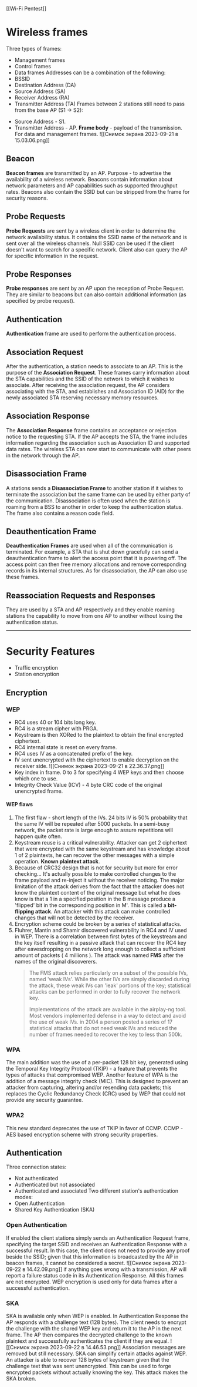[[Wi-Fi Pentest]]
# Wireless frames
Three types of frames:
* Management frames
* Control frames
* Data frames
Addresses can be a combination of the following:
* BSSID
* Destination Address (DA)
* Source Address (SA)
* Receiver Address (RA)
* Transmitter Address (TA)
Frames between 2 stations still need to pass from the base AP (S1 -> S2):
- Source Address - S1.
- Transmitter Address - AP.
**Frame body** - payload of the transmission. For data and management frames.
![[Снимок экрана 2023-09-21 в 15.03.06.png]]
## Beacon
**Beacon frames** are transmitted by an AP. Purpose - to advertise the availability of a wireless network.
Beacons contain information about network parameters and AP capabilities such as supported throughput rates.
Beacons also contain the SSID but can be stripped from the frame for security reasons.
## Probe Requests
**Probe Requests** are sent by a wireless client in order to determine the network availability status. It contains the SSID name of the network and is sent over all the wireless channels. Null SSID can be used if the client doesn't want to search for a specific network.
Client also can query the AP for specific information in the request.
## Probe Responses
**Probe responses** are sent by an AP upon the reception of Probe Request. They are similar to beacons but can also contain additional information (as specified by probe request).
## Authentication
**Authentication** frame are used to perform the authentication process.
## Association Request
After the authentication, a station needs to associate to an AP. This is the purpose of the **Association Request**.
These frames carry information about the STA capabilities and the SSID of the network to which it wishes to associate.
After receiving the association request, the AP considers associating with the STA, and establishes and Association ID (AID) for the newly associated STA reserving necessary memory resources.
## Association Response
The **Association Response** frame contains an acceptance or rejection notice to the requesting STA. If the AP accepts the STA, the frame includes information regarding the association such as Association ID and supported data rates.
The wireless STA can now start to communicate with other peers in the network through the AP.
## Disassociation Frame
A stations sends a **Disassociation Frame** to another station if it wishes to terminate the association but the same frame can be used by either party of the communication.
Disassociation is often used when the station is roaming from a BSS to another in order to keep the authentication status.
The frame also contains a reason code field.
## Deauthentication Frame
**Deauthentication Frames** are used when all of the communication is terminated. For example, a STA that is shut down gracefully can send a deauthentication frame to alert the access point that it is powering off. The access point can then free memory allocations and remove corresponding records in its internal structures.
As for disassociation, the AP can also use these frames.
## Reassociation Requests and Responses
They are used by a STA and AP respectively and they enable roaming stations the capability to move from one AP to another without losing the authentication status.
***
# Security Features
- Traffic encryption
- Station encryption
## Encryption
### WEP
- RC4 uses 40 or 104 bits long key.
- RC4 is a stream cipher with PRGA.
- Keystream is then XORed to the plaintext to obtain the final encrypted ciphertext.
- RC4 internal state is reset on every frame.
- RC4 uses IV as a concatenated prefix of the key.
- IV sent unencrypted with the ciphertext to enable decryption on the receiver side.
![[Снимок экрана 2023-09-21 в 22.36.37.png]]
- Key index in frame. 0 to 3 for specifying 4 WEP keys and then choose which one to use.
- Integrity Check Value (ICV) - 4 byte CRC code of the original unencrypted frame.
#### WEP flaws
1. The first flaw - short length of the IVs. 24 bits IV is 50% probability that the same IV will be repeated after 5000 packets. In a semi-busy network, the packet rate is large enough to assure repetitions will happen quite often.
2. Keystream reuse is a critical vulnerability. Attacker can get 2 ciphertext that were encrypted with the same keystream and has knowledge about 1 of 2 plaintexts, he can recover the other messages with a simple operation. **Known plaintext attack**.
3. Because of CRC32 design that is not for security but more for error checking... It's actually possible to make controlled changes to the frame payload and re-inject it without the receiver noticing. The major limitation of the attack derives from the fact that the attacker does not know the plaintext content of the original message but what he does know is that a 1 in a specified position in the B message produce a 'flipped' bit in the corresponding position in M'. This is called a **bit-flipping attack**. An attacker with this attack can make controlled changes that will not be detected by the receiver.
4. Encryption scheme could be broken by a series of statistical attacks.
5. Fluhrer, Mantin and Shamir discovered vulnerability in RC4 and IV used in WEP. There is a correlation between first bytes of the keystream and the key itself resulting in a passive attack that can recover the RC4 key after eavesdropping on the network long enough to collect a sufficient amount of packets ( 4 millions ). The attack was named **FMS** after the names of the original discoverers.
	> The FMS attack relies particularly on a subset of the possible IVs, named 'weak IVs'. While the other IVs are simply discarded during the attack, these weak IVs can 'leak' portions of the key; statistical attacks can be performed in order to fully recover the network key.
	> 
	> Implementations of the attack are available in the airplay-ng tool.
	> Most vendors implemented defense in a way to detect and avoid the use of weak IVs. in 2004 a person posted a series of 17 statistical attacks that do not need weak IVs and reduced the number of frames needed to recover the key to less than 500k.
	
### WPA
The main addition was the use of a per-packet 128 bit key, generated using the Temporal Key Integrity Protocol (TKIP) - a feature that prevents the types of attacks that compromised WEP.
Another feature of WPA is the addition of a message integrity check (MIC). This is designed to prevent an attacker from capturing, altering and/or resending data packets; this replaces the Cyclic Redundancy Check (CRC) used by WEP that could not provide any security guarantee.
### WPA2
This new standard deprecates the use of TKIP in favor of CCMP. CCMP - AES based encryption scheme with strong security properties.
## Authentication
Three connection states:
- Not authenticated
- Authenticated but not associated
- Authenticated and associated
Two different station's authentication modes:
- Open Authentication
- Shared Key Authentication (SKA)
### Open Authentication 
If enabled the client stations simply sends an Authentication Request frame, specifying the target SSID and receives an Authentication Response with a successful result.
In this case, the client does not need to provide any proof beside the SSID; given that this information is broadcasted by the AP in beacon frames, it cannot be considered a secret.
![[Снимок экрана 2023-09-22 в 14.42.09.png]]
if anything goes wrong with a transmission, AP will report a failure status code in its Authentication Response.
All this frames are not encrypted. WEP encryption is used only for data frames after a successful authentication.
### SKA
SKA is available only when WEP is enabled. In Authentication Response the AP responds with a challenge text (128 bytes). The client needs to encrypt the challenge with the shared WEP key and return it to the AP in the next frame. The AP then compares the decrypted challenge to the known plaintext and successfully authenticates the client if they are equal.
![[Снимок экрана 2023-09-22 в 14.46.53.png]]
Association messages are removed but still necessary.
SKA can simplify certain attacks against WEP. An attacker is able to recover 128 bytes of keystream given that the challenge text that was sent unencrypted. This can be used to forge encrypted packets without actually knowing the key. This attack makes the SKA broken.